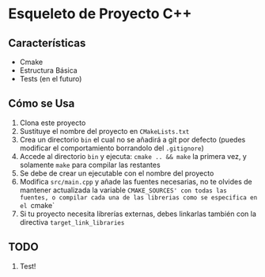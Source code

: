 # Esqueleto de Proyecto C++

## Características

- Cmake
- Estructura Básica
- Tests (en el futuro)

## Cómo se Usa 

1. Clona este proyecto
1. Sustituye el nombre del proyecto en `CMakeLists.txt`
1. Crea un directorio `bin` el cual no se añadirá a git por defecto (puedes modificar el comportamiento borrandolo del `.gitignore`)
1. Accede al directorio `bin` y ejecuta: `cmake .. && make` la primera vez, y solamente `make` para compilar las restantes
1. Se debe de crear un ejecutable con el nombre del proyecto
1. Modifica `src/main.cpp` y añade las fuentes necesarias, no te olvides de mantener actualizada la variable `CMAKE_SOURCES' con todas las fuentes, o compilar cada una de las librerias como se especifica en el `cmake`
1. Si tu proyecto necesita librerías externas, debes linkarlas también con la directiva `target_link_libraries`

## TODO

1. Test!
